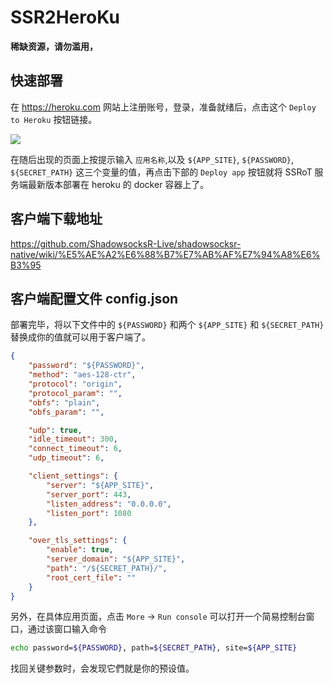 ﻿# SSR2HeroKu

**稀缺资源，请勿滥用，**

## 快速部署

在 https://heroku.com 网站上注册账号，登录，准备就绪后，点击这个 `Deploy to Heroku` 按钮链接。

[![](https://user-images.githubusercontent.com/30760636/96996783-0da82100-1563-11eb-9af1-3ecd0a83420b.png)](https://heroku.com/deploy?template=https://github.com/Creamcakhopen/ressten/tree/main)

在随后出现的页面上按提示输入 `应用名称`,以及 `${APP_SITE}`, `${PASSWORD}`, `${SECRET_PATH}` 这三个变量的值，再点击下部的 `Deploy app` 按钮就将 SSRoT 服务端最新版本部署在 heroku 的 docker 容器上了。



## 客户端下载地址

https://github.com/ShadowsocksR-Live/shadowsocksr-native/wiki/%E5%AE%A2%E6%88%B7%E7%AB%AF%E7%94%A8%E6%B3%95

## 客户端配置文件 config.json

部署完毕，将以下文件中的 `${PASSWORD}` 和两个 `${APP_SITE}` 和 `${SECRET_PATH}` 替换成你的值就可以用于客户端了。

```json
{
    "password": "${PASSWORD}",
    "method": "aes-128-ctr",
    "protocol": "origin",
    "protocol_param": "",
    "obfs": "plain",
    "obfs_param": "",

    "udp": true,
    "idle_timeout": 300,
    "connect_timeout": 6,
    "udp_timeout": 6,

    "client_settings": {
        "server": "${APP_SITE}",
        "server_port": 443,
        "listen_address": "0.0.0.0",
        "listen_port": 1080
    },

    "over_tls_settings": {
        "enable": true,
        "server_domain": "${APP_SITE}",
        "path": "/${SECRET_PATH}/",
        "root_cert_file": ""
    }
}
```

另外，在具体应用页面，点击 `More` -> `Run console` 可以打开一个简易控制台窗口，通过该窗口输入命令
```bash
echo password=${PASSWORD}, path=${SECRET_PATH}, site=${APP_SITE}
```
找回关键参数时，会发现它們就是你的预设值。
